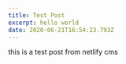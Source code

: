 ```yaml
---
title: Test Post
excerpt: hello world
date: 2020-06-21T16:54:23.793Z
---
```

this is a test post from netlify cms